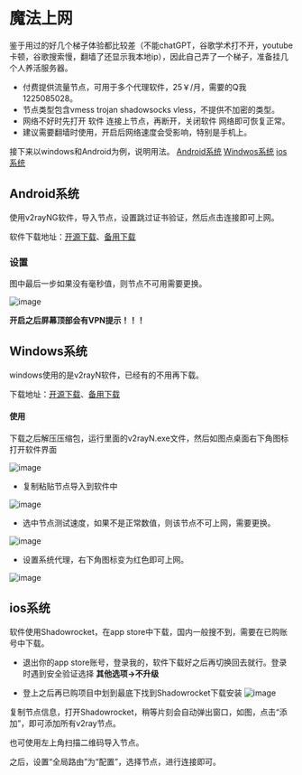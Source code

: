 # 魔法上网
鉴于用过的好几个梯子体验都比较差（不能chatGPT，谷歌学术打不开，youtube卡顿，谷歌搜索慢，翻墙了还显示我本地ip），因此自己弄了一个梯子，准备挂几个人养活服务器。
- 付费提供流量节点，可用于多个代理软件，25￥/月，需要的Q我1225085028。
- 节点类型包含vmess trojan shadowsocks vless，不提供不加密的类型。
- 网络不好时先打开 软件 连接上节点，再断开，关闭软件 网络即可恢复正常。
- 建议需要翻墙时使用，开启后网络速度会受影响，特别是手机上。

接下来以windows和Android为例，说明用法。
[Android系统](#android%E7%B3%BB%E7%BB%9F)
[Windwos系统](#windows%E7%B3%BB%E7%BB%9F)
[ios系统](#ios%E7%B3%BB%E7%BB%9F)

## Android系统
使用v2rayNG软件，导入节点，设置跳过证书验证，然后点击连接即可上网。

软件下载地址：[开源下载](https://github.com/2dust/v2rayNG/releases/download/1.8.5/v2rayNG_1.8.5.apk)、[备用下载](https://pc.domainsname.win:2080/download/Android.apk)

### 设置
图中最后一步如果没有毫秒值，则节点不可用需要更换。

![image](https://github.com/578meng/v2/assets/33978206/5873da1e-ae0e-4090-8d90-f5a9ac09c06c)

__开启之后屏幕顶部会有VPN提示！！！__




## Windows系统
windows使用的是v2rayN软件，已经有的不用再下载。

下载地址：[开源下载](https://github.com/2dust/v2rayN/releases/download/6.23/v2rayN-With-Core.zip)、[备用下载](https://pc.domainsname.win:2080/download/Windwos.zip)

#### 使用
下载之后解压压缩包，运行里面的v2rayN.exe文件，然后如图点桌面右下角图标打开软件界面

![image](https://github.com/578meng/v2/assets/33978206/77735f92-36a4-4eee-8d4f-ac4337fbb255)

- 复制粘贴节点导入到软件中

![image](https://github.com/578meng/v2/assets/33978206/b40d5f91-a97b-47b4-b004-d42bcf59d092)

- 选中节点测试速度，如果不是正常数值，则该节点不可上网，需要更换。

![image](https://github.com/578meng/v2/assets/33978206/84c1d4c3-30ce-4928-833d-eeffb8bb7f14)


- 设置系统代理，右下角图标变为红色即可上网。

![image](https://github.com/578meng/v2/assets/33978206/14d2adef-08f8-4ba2-9e3a-6f37f8bd59ef)


## ios系统
软件使用Shadowrocket，在app store中下载，国内一般搜不到，需要在已购账号中下载。
- 退出你的app store账号，登录我的，软件下载好之后再切换回去就行。登录时遇到安全验证选择 __其他选项->不升级__

- 登上之后再已购项目中划到最底下找到Shadowrocket下载安装
![image](https://github.com/578meng/v2/assets/33978206/fc4f1573-ef24-4e7b-861d-74fe0e58beae)



复制节点信息，打开Shadowrocket，稍等片刻会自动弹出窗口，如图，点击“添加”，即可添加所有v2ray节点。

也可使用左上角扫描二维码导入节点。


之后，设置“全局路由”为“配置”，选择节点，进行连接即可。



